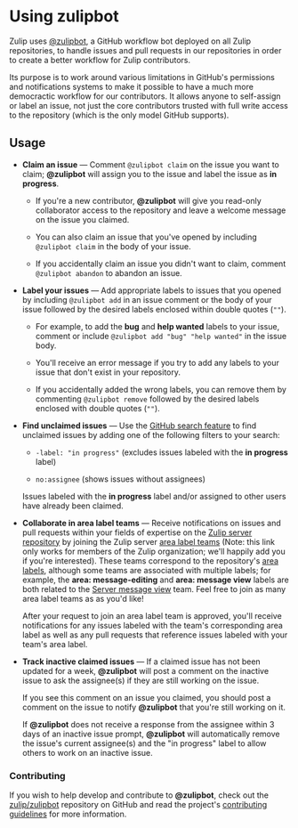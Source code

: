 # Using zulipbot

Zulip uses [@zulipbot](https://github.com/zulipbot), a GitHub workflow bot
deployed on all Zulip repositories, to handle issues and pull requests in our
repositories in order to create a better workflow for Zulip contributors.

Its purpose is to work around various limitations in GitHub's
permissions and notifications systems to make it possible to have a
much more democractic workflow for our contributors.  It allows anyone
to self-assign or label an issue, not just the core contributors
trusted with full write access to the repository (which is the only
model GitHub supports).

## Usage

* **Claim an issue** — Comment `@zulipbot claim` on the issue you want
to claim; **@zulipbot** will assign you to the issue and label the issue as
**in progress**.

  * If you're a new contributor, **@zulipbot** will give you read-only
    collaborator access to the repository and leave a welcome message on the
    issue you claimed.

  * You can also claim an issue that you've opened by including
    `@zulipbot claim` in the body of your issue.

  * If you accidentally claim an issue you didn't want to claim, comment
    `@zulipbot abandon` to abandon an issue.

* **Label your issues** — Add appropriate labels to issues that you opened by
including `@zulipbot add` in an issue comment or the body of your issue
followed by the desired labels enclosed within double quotes (`""`).

  * For example, to add the **bug** and **help wanted** labels to your
    issue, comment or include `@zulipbot add "bug" "help wanted"` in the
    issue body.

  * You'll receive an error message if you try to add any labels to your issue
    that don't exist in your repository.

  * If you accidentally added the wrong labels, you can remove them by commenting
    `@zulipbot remove` followed by the desired labels enclosed with double quotes
    (`""`).

* **Find unclaimed issues** — Use the [GitHub search
feature](https://help.github.com/en/articles/using-search-to-filter-issues-and-pull-requests)
to find unclaimed issues by adding one of the following filters to your search:

  * `-label: "in progress"` (excludes issues labeled with the **in progress** label)

  * `no:assignee` (shows issues without assignees)

  Issues labeled with the **in progress** label and/or assigned to other users have
  already been claimed.

* **Collaborate in area label teams** — Receive notifications on
issues and pull requests within your fields of expertise on the
[Zulip server repository](https://github.com/zulip/zulip) by joining
the Zulip server
[area label teams](https://github.com/orgs/zulip/teams?utf8=✓&query=Server)
(Note: this link only works for members of the Zulip organization;
we'll happily add you if you're interested).  These teams correspond
to the repository's
[area labels](https://github.com/zulip/zulip/labels), although some
teams are associated with multiple labels; for example, the **area:
message-editing** and **area: message view** labels are both related
to the
[Server message view](https://github.com/orgs/zulip/teams/server-message-view)
team.  Feel free to join as many area label teams as as you'd like!

  After your request to join an area label team is approved, you'll receive
  notifications for any issues labeled with the team's corresponding area
  label as well as any pull requests that reference issues labeled with your
  team's area label.

* **Track inactive claimed issues** — If a claimed issue has not been updated
for a week, **@zulipbot** will post a comment on the inactive issue to ask the
assignee(s) if they are still working on the issue.

  If you see this comment on an issue you claimed, you should post a comment
  on the issue to notify **@zulipbot** that you're still working on it.

  If **@zulipbot** does not receive a response from the assignee within 3 days
  of an inactive issue prompt, **@zulipbot** will automatically remove the
  issue's current assignee(s) and the "in progress" label to allow others to
  work on an inactive issue.

### Contributing

If you wish to help develop and contribute to **@zulipbot**, check out the
[zulip/zulipbot](https://github.com/zulip/zulipbot) repository on GitHub and read
the project's [contributing
guidelines](https://github.com/zulip/zulipbot/blob/main/.github/CONTRIBUTING.md#contributing) for
more information.

